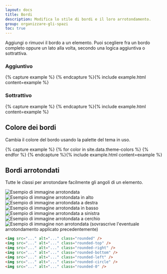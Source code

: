 ```yaml
---
layout: docs
title: Bordi
description: Modifica lo stile di bordi e il loro arrotondamento.
group: organizzare-gli-spazi
toc: true
---
```


Aggiungi o rimuovi il bordo a un elemento. Puoi scegliere fra un bordo completo oppure un lato alla volta, secondo una
logica aggiuntiva o sottrattiva.

### Aggiuntivo

<div class="bd-example-border-utils">
{% capture example %}
<span class="border"></span>
<span class="border-top"></span>
<span class="border-right"></span>
<span class="border-bottom"></span>
<span class="border-left"></span>
{% endcapture %}{% include example.html content=example %}
</div>

### Sottrattivo

<div class="bd-example-border-utils bd-example-border-utils-0">
{% capture example %}
<span class="border-0"></span>
<span class="border-top-0"></span>
<span class="border-right-0"></span>
<span class="border-bottom-0"></span>
<span class="border-left-0"></span>
{% endcapture %}{% include example.html content=example %}
</div>

## Colore dei bordi

Cambia il colore del bordo usando la palette del tema in uso.

<div class="bd-example-border-utils">
{% capture example %}
{% for color in site.data.theme-colors %}
<span class="border border-{{ color.name }}"></span>{% endfor %}
<span class="border border-white"></span>
{% endcapture %}{% include example.html content=example %}
</div>

## Bordi arrotondati

Tutte le classi per arrotondare facilmente gli angoli di un elemento.

<div class="bd-example bd-example-images">
  <img src="https://placehold.co/75x75/ebebeb/808080/?text=Immagine" class="rounded" alt="Esempio di immagine arrotondata">
  <img src="https://placehold.co/75x75/ebebeb/808080/?text=Immagine" class="rounded-top" alt="Esempio di immagine arrotondata in alto">
  <img src="https://placehold.co/75x75/ebebeb/808080/?text=Immagine" class="rounded-right" alt="Esempio di immagine arrotondata a destra">
  <img src="https://placehold.co/75x75/ebebeb/808080/?text=Immagine" class="rounded-bottom" alt="Esempio di immagine arrotondata in basso">
  <img src="https://placehold.co/75x75/ebebeb/808080/?text=Immagine" class="rounded-left" alt="Esempio di immagine arrotondata a sinistra">
  <img src="https://placehold.co/75x75/ebebeb/808080/?text=Immagine" class="rounded-circle" alt="Esempio di immagine arrotondata a cerchio">
  <img src="https://placehold.co/75x75/ebebeb/808080/?text=Immagine" class="rounded-0" alt="Esempio di immagine non arrotondata (sovrascrive l'eventuale arrotondamento applicato precedentemente)">
</div>

```html
<img src="..." alt="..." class="rounded" />
<img src="..." alt="..." class="rounded-top" />
<img src="..." alt="..." class="rounded-right" />
<img src="..." alt="..." class="rounded-bottom" />
<img src="..." alt="..." class="rounded-left" />
<img src="..." alt="..." class="rounded-circle" />
<img src="..." alt="..." class="rounded-0" />
```
